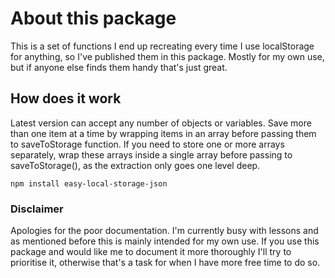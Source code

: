 # About this package

This is a set of functions I end up recreating every time I use localStorage for anything, so I've published them in this package. Mostly for my own use, but if anyone else finds them handy that's just great.

## How does it work


Latest version can accept any number of objects or variables. Save more than one item at a time by wrapping items in an array before passing them to saveToStorage function. If you need to store one or more arrays separately, wrap these arrays inside a single array before passing to saveToStorage(), as the extraction only goes one level deep.

``` npm install easy-local-storage-json ```

### Disclaimer

Apologies for the poor documentation. I'm currently busy with lessons and as mentioned before this is mainly intended for my own use. If you use this package and would like me to document it more thoroughly I'll try to prioritise it, otherwise that's a task for when I have more free time to do so.

